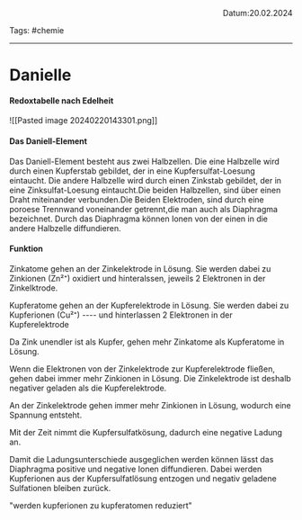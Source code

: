 
<p align="right">Datum:20.02.2024</p>

Tags: #chemie 

---

# Danielle
#### Redoxtabelle nach Edelheit
![[Pasted image 20240220143301.png]]

#### Das Daniell-Element
Das Daniell-Element besteht aus zwei Halbzellen. Die eine Halbzelle wird durch einen Kupferstab gebildet, der in eine Kupfersulfat-Loesung eintaucht. Die andere Halbzelle wird durch einen Zinkstab gebildet, der in eine Zinksulfat-Loesung eintaucht.Die beiden Halbzellen, sind über einen Draht miteinander verbunden.Die Beiden Elektroden, sind durch eine poroese Trennwand voneinander getrennt,die man auch als Diaphragma bezeichnet. Durch das Diaphragma können Ionen von der einen in die andere Halbzelle diffundieren.

#### Funktion
Zinkatome gehen an der Zinkelektrode in Lösung. Sie werden dabei zu Zinkionen (Zn²⁺) oxidiert und hinteralssen, jeweils 2 Elektronen in der Zinkelktrode.

Kupferatome gehen an der Kupferelektrode in Lösung. Sie werden dabei zu Kupferionen (Cu²⁺) ---- und hinterlassen 2 Elektronen in der Kupferelektrode

Da Zink unendler ist als Kupfer, gehen mehr Zinkatome als Kupferatome in Lösung.

Wenn die Elektronen von der Zinkelektrode zur Kupferelektrode fließen, gehen dabei immer mehr Zinkionen in Lösung. Die Zinkelektrode ist deshalb negativer geladen als die Kupferelektrode.

An der Zinkelektrode gehen immer mehr Zinkionen in Lösung, wodurch eine Spannung entsteht.

Mit der Zeit nimmt die Kupfersulfatkösung, dadurch eine negative Ladung an.

Damit die Ladungsunterschiede ausgeglichen werden können lässt das Diaphragma positive und negative Ionen diffundieren. Dabei werden Kupferionen aus der Kupfersulfatlösung entzogen und negativ geladene Sulfationen bleiben zurück.





"werden kupferionen zu kupferatomen reduziert"